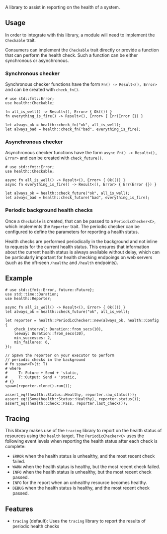 A library to assist in reporting on the health of a system.

## Usage

In order to integrate with this library, a module will need to implement
the `Checkable` trait.

Consumers can implement the `Checkable` trait directly or provide a
function that can perform the health check. Such a function can be either
synchronous or asynchronous.

### Synchronous checker

Synchronous checker functions have the form
`Fn() -> Result<(), Error>` and can be created with
`check_fn()`.

```
# use std::fmt::Error;
use health::Checkable;

fn all_is_well() -> Result<(), Error> { Ok(()) }
fn everything_is_fire() -> Result<(), Error> { Err(Error {}) }

let always_ok = health::check_fn("ok", all_is_well);
let always_bad = health::check_fn("bad", everything_is_fire);
```

### Asynchronous checker

Asynchronous checker functions have the form
`async Fn() -> Result<(), Error>` and can be created with
`check_future()`.

```
# use std::fmt::Error;
use health::Checkable;

async fn all_is_well() -> Result<(), Error> { Ok(()) }
async fn everything_is_fire() -> Result<(), Error> { Err(Error {}) }

let always_ok = health::check_future("ok", all_is_well);
let always_bad = health::check_future("bad", everything_is_fire);
```

### Periodic background health checks

Once a `Checkable` is created, that can be passed to a
`PeriodicChecker<C>`, which implements the `Reporter` trait. The
periodic checker can be configured to define the parameters for reporting
a health status.

Health checks are performed periodically in the background and not inline
to requests for the current health status. This ensures that information
about the current health status is always available without delay, which
can be particularly important for health checking endpoings on web servers
(such as the oft-seen `/healthz` and `/health` endpoints).

## Example

```
# use std::{fmt::Error, future::Future};
use std::time::Duration;
use health::Reporter;

async fn all_is_well() -> Result<(), Error> { Ok(()) }
let always_ok = health::check_future("ok", all_is_well);

let reporter = health::PeriodicChecker::new(always_ok, health::Config {
    check_interval: Duration::from_secs(10),
    leeway: Duration::from_secs(30),
    min_successes: 2,
    min_failures: 6,
});

// Spawn the reporter on your executor to perform
// periodic checks in the background
# fn spawn<T>(t: T)
# where
#     T: Future + Send + 'static,
#     T::Output: Send + 'static,
# {}
spawn(reporter.clone().run());

assert_eq!(health::Status::Healthy, reporter.raw_status());
assert_eq!(Some(health::Status::Healthy), reporter.status());
assert_eq!(health::Check::Pass, reporter.last_check());
```

## Tracing

This library makes use of the `tracing` library to report on the health
status of resources using the `health` target. The `PeriodicChecker<C>`
uses the following event levels when reporting the health status after
each check is complete:

* `ERROR` when the health status is unhealthy, and the most recent check
   failed.
* `WARN` when the health status is healthy, but the most recent check
   failed.
* `INFO` when the health status is unhealthy, but the most recent check
   passed.
* `INFO` for the report when an unhealthy resource becomes healthy.
* `DEBUG` when the health status is healthy, and the most recent check
   passed.

## Features

* `tracing` (default): Uses the `tracing` library to report the results
   of periodic health checks


